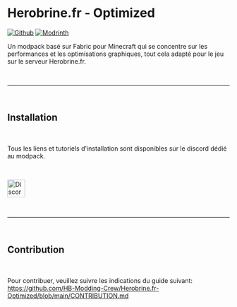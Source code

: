 # Herobrine.fr - Optimized

[![Github](https://cdn.jsdelivr.net/npm/@intergrav/devins-badges@3/assets/cozy/available/github_vector.svg)](https://github.com/HB-Modding-Crew/Herobrine.fr-Optimized/releases) [![Modrinth](https://cdn.jsdelivr.net/npm/@intergrav/devins-badges@3/assets/cozy/available/modrinth_vector.svg)](https://modrinth.com/modpack/fabulously-optimized)

Un modpack basé sur Fabric pour Minecraft qui se concentre sur les performances et les optimisations graphiques, tout cela adapté pour le jeu sur le serveur Herobrine.fr.

<br>

---

<br>

## Installation

<br>

Tous les liens et tutoriels d'installation sont disponibles sur le discord dédié au modpack.

<br>

<a href="https://discord.gg/bUTTvqMHhh"><img alt="Discord" height="40" src="https://cdn.jsdelivr.net/npm/@intergrav/devins-badges@3/assets/compact/social/discord-plural_vector.svg"></a>

<br>

---

<br>

## Contribution

<br>

Pour contribuer, veuillez suivre les indications du guide suivant:
https://github.com/HB-Modding-Crew/Herobrine.fr-Optimized/blob/main/CONTRIBUTION.md